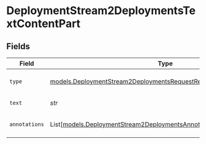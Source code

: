 # DeploymentStream2DeploymentsTextContentPart


## Fields

| Field                                                                                                                                          | Type                                                                                                                                           | Required                                                                                                                                       | Description                                                                                                                                    |
| ---------------------------------------------------------------------------------------------------------------------------------------------- | ---------------------------------------------------------------------------------------------------------------------------------------------- | ---------------------------------------------------------------------------------------------------------------------------------------------- | ---------------------------------------------------------------------------------------------------------------------------------------------- |
| `type`                                                                                                                                         | [models.DeploymentStream2DeploymentsRequestRequestBodyMessages4Type](../models/deploymentstream2deploymentsrequestrequestbodymessages4type.md) | :heavy_check_mark:                                                                                                                             | The type of the content part.                                                                                                                  |
| `text`                                                                                                                                         | *str*                                                                                                                                          | :heavy_check_mark:                                                                                                                             | The text content.                                                                                                                              |
| `annotations`                                                                                                                                  | List[[models.DeploymentStream2DeploymentsAnnotations](../models/deploymentstream2deploymentsannotations.md)]                                   | :heavy_minus_sign:                                                                                                                             | Annotations for the text content.                                                                                                              |